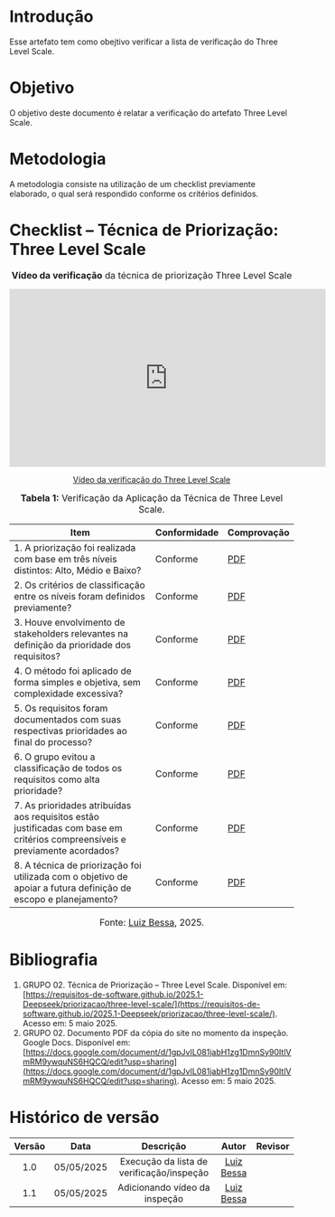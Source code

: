# Introdução

Esse artefato tem como obejtivo verificar a lista de verificação do Three Level Scale.

# Objetivo

O objetivo deste documento é relatar a verificação do artefato Three Level Scale.

# Metodologia

A metodologia consiste na utilização de um checklist previamente elaborado, o qual será respondido conforme os critérios definidos.

# Checklist – Técnica de Priorização: Three Level Scale

<font size="3"><p style="text-align: center">**Vídeo da verificação** da técnica de priorização Three Level Scale </p></font>


<p style="text-align: center"><iframe width="560" height="315" src="https://youtu.be/eG_vTVI23iY" title="YouTube video player" frameborder="0" allow="accelerometer; autoplay; clipboard-write; encrypted-media; gyroscope; picture-in-picture; web-share" referrerpolicy="strict-origin-when-cross-origin" allowfullscreen></iframe></p>
<p style="text-align: center"><a href="https://youtu.be/eG_vTVI23iY" target="blanket">Vídeo da verificação do Three Level Scale</a></p>

<font size="3"><p style="text-align: center">**Tabela 1:** Verificação da Aplicação da Técnica de Three Level Scale.</p></font>

| Item | Conformidade | Comprovação |
|------|--------------|-------|
| 1. A priorização foi realizada com base em três níveis distintos: Alto, Médio e Baixo? |     Conforme         |   [PDF](https://docs.google.com/document/d/1gpJvIL081jabH1zg1DmnSy90ItlVmRM9ywquNS6HQCQ/edit?usp=sharing)    |
| 2. Os critérios de classificação entre os níveis foram definidos previamente? |     Conforme         |   [PDF](https://docs.google.com/document/d/1gpJvIL081jabH1zg1DmnSy90ItlVmRM9ywquNS6HQCQ/edit?usp=sharing)    |
| 3. Houve envolvimento de stakeholders relevantes na definição da prioridade dos requisitos? |       Conforme       |   [PDF](https://docs.google.com/document/d/1gpJvIL081jabH1zg1DmnSy90ItlVmRM9ywquNS6HQCQ/edit?usp=sharing)    |
| 4. O método foi aplicado de forma simples e objetiva, sem complexidade excessiva? |       Conforme       |    [PDF](https://docs.google.com/document/d/1gpJvIL081jabH1zg1DmnSy90ItlVmRM9ywquNS6HQCQ/edit?usp=sharing)   |
| 5. Os requisitos foram documentados com suas respectivas prioridades ao final do processo? |      Conforme        |   [PDF](https://docs.google.com/document/d/1gpJvIL081jabH1zg1DmnSy90ItlVmRM9ywquNS6HQCQ/edit?usp=sharing)    |
| 6. O grupo evitou a classificação de todos os requisitos como alta prioridade? |      Conforme        |    [PDF](https://docs.google.com/document/d/1gpJvIL081jabH1zg1DmnSy90ItlVmRM9ywquNS6HQCQ/edit?usp=sharing)   |
| 7. As prioridades atribuídas aos requisitos estão justificadas com base em critérios compreensíveis e previamente acordados? |     Conforme         |   [PDF](https://docs.google.com/document/d/1gpJvIL081jabH1zg1DmnSy90ItlVmRM9ywquNS6HQCQ/edit?usp=sharing)    |
| 8. A técnica de priorização foi utilizada com o objetivo de apoiar a futura definição de escopo e planejamento? |      Conforme        |   [PDF](https://docs.google.com/document/d/1gpJvIL081jabH1zg1DmnSy90ItlVmRM9ywquNS6HQCQ/edit?usp=sharing)    |

<font size="3"><p style="text-align: center">Fonte: [Luiz Bessa](https://github.com/lfelipebessa), 2025.</p></font>

# Bibliografia

1. GRUPO 02. Técnica de Priorização – Three Level Scale. Disponível em: [https://requisitos-de-software.github.io/2025.1-Deepseek/priorizacao/three-level-scale/](https://requisitos-de-software.github.io/2025.1-Deepseek/priorizacao/three-level-scale/). Acesso em: 5 maio 2025.  
2. GRUPO 02. Documento PDF da cópia do site no momento da inspeção. Google Docs. Disponível em: [https://docs.google.com/document/d/1gpJvIL081jabH1zg1DmnSy90ItlVmRM9ywquNS6HQCQ/edit?usp=sharing](https://docs.google.com/document/d/1gpJvIL081jabH1zg1DmnSy90ItlVmRM9ywquNS6HQCQ/edit?usp=sharing). Acesso em: 5 maio 2025.

# Histórico de versão

| Versão |    Data    |       Descrição        |                     Autor                      |                  Revisor                   |
| :----: | :--------: | :--------------------: | :--------------------------------------------: | :----------------------------------------: |
|  1.0   | 05/05/2025 | Execução da lista de verificação/inspeção | [Luiz Bessa](https://github.com/lfelipebessa)  | |
|  1.1   | 05/05/2025 | Adicionando vídeo da inspeção | [Luiz Bessa](https://github.com/)       |                                            |